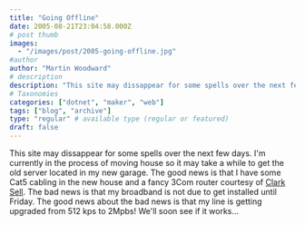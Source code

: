 ```yaml
---
title: "Going Offline"
date: 2005-08-21T23:04:58.000Z
# post thumb
images:
  - "/images/post/2005-going-offline.jpg"
#author
author: "Martin Woodward"
# description
description: "This site may dissappear for some spells over the next few days."
# Taxonomies
categories: ["dotnet", "maker", "web"]
tags: ["blog", "archive"]
type: "regular" # available type (regular or featured)
draft: false
---
```

This site may dissappear for some spells over the next few days.  I'm currently in the process of moving house so it may take a while to get the old server located in my new garage.  The good news is that I have some Cat5 cabling in the new house and a fancy 3Com router courtesy of [Clark Sell](http://www.csell.net).  The bad news is that my broadband is not due to get installed until Friday.  The good news about the bad news is that my line is getting upgraded from 512 kps to 2Mpbs!  We'll soon see if it works...